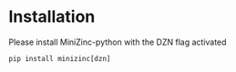 # Installation
Please install MiniZinc-python with the DZN flag activated

``pip install minizinc[dzn]``